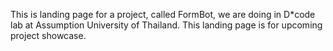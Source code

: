 This is landing page for a project, called FormBot, we are doing in D*code lab at Assumption University of Thailand.
This landing page is for upcoming project showcase.
